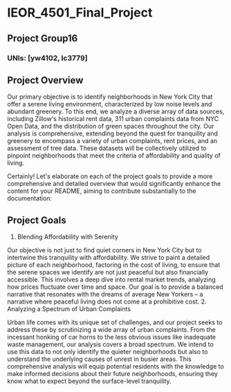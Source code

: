 # IEOR_4501_Final_Project
## Project Group16
### UNIs: [yw4102, lc3779]


## Project Overview
Our primary objective is to identify neighborhoods in New York City that offer a serene living environment, characterized by low noise levels and abundant greenery. To this end, we analyze a diverse array of data sources, including Zillow's historical rent data, 311 urban complaints data from NYC Open Data, and the distribution of green spaces throughout the city. Our analysis is comprehensive, extending beyond the quest for tranquility and greenery to encompass a variety of urban complaints, rent prices, and an assessment of tree data. These datasets will be collectively utilized to pinpoint neighborhoods that meet the criteria of affordability and quality of living.


Certainly! Let's elaborate on each of the project goals to provide a more comprehensive and detailed overview that would significantly enhance the content for your README, aiming to contribute substantially to the documentation:

## Project Goals
1. Blending Affordability with Serenity

Our objective is not just to find quiet corners in New York City but to intertwine this tranquility with affordability. We strive to paint a detailed picture of each neighborhood, factoring in the cost of living, to ensure that the serene spaces we identify are not just peaceful but also financially accessible. This involves a deep dive into rental market trends, analyzing how prices fluctuate over time and space. Our goal is to provide a balanced narrative that resonates with the dreams of average New Yorkers – a narrative where peaceful living does not come at a prohibitive cost.
2. Analyzing a Spectrum of Urban Complaints

Urban life comes with its unique set of challenges, and our project seeks to address these by scrutinizing a wide array of urban complaints. From the incessant honking of car horns to the less obvious issues like inadequate waste management, our analysis covers a broad spectrum. We intend to use this data to not only identify the quieter neighborhoods but also to understand the underlying causes of unrest in busier areas. This comprehensive analysis will equip potential residents with the knowledge to make informed decisions about their future neighborhoods, ensuring they know what to expect beyond the surface-level tranquility.
